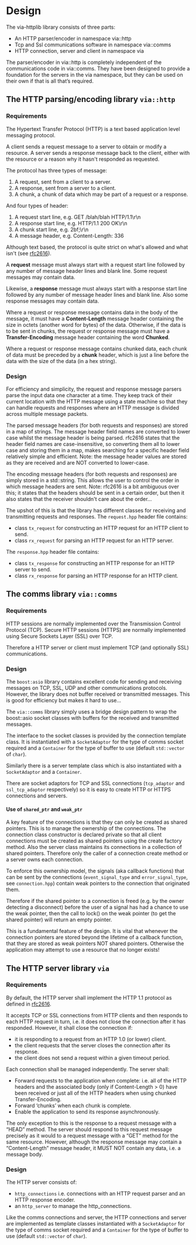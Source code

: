 # Design #

The via-httplib library consists of three parts:  
* An HTTP parser/encoder in namespace via::http  
* Tcp and Ssl communications software in namespace via::comms  
* HTTP connection, server and client in namespace via  

The parser/encoder in via::http is completely independent of the communications
code in via::comms. They have been designed to provide a foundation for the
servers in the via namespace, but they can be used on their own if that is all
that’s required.

## The HTTP parsing/encoding library `via::http` ##

### Requirements ###

The Hypertext Transfer Protocol (HTTP) is a text based application level
messaging protocol.

A client sends a request message to a server to obtain or modify a resource.
A server sends a response message back to the client, either with the resource
or a reason why it hasn't responded as requested.

The protocol has three types of message:  
1.	A request, sent from a client to a server.  
2.	A response, sent from a server to a client.  
3.	A chunk, a chunk of data which may be part of a request or a response.  

And four types of header:  
1.	A request start line, e.g. GET /blah/blah HTTP/1.1\r\n  
2.	A response start line, e.g. HTTP/1.1 200 OK\r\n  
3.	A chunk start line, e.g. 2bf;\r\n  
4.	A message header, e.g. Content-Length: 336  

Although text based, the protocol is quite strict on what's allowed and what
isn't (see [rfc2616](http://www.w3.org/Protocols/rfc2616/rfc2616.html)).

A **request** message must always start with a request start line followed by any
number of message header lines and blank line. Some request messages may
contain data.

Likewise, a **response** message must always start with a response start line
followed by any number of message header lines and blank line. Also some
response messages may contain data.

Where a request or response message contains data in the body of the message,
it must have a **Content-Length** message header containing the size in octets
(another word for bytes) of the data. Otherwise, if the data is to be sent in
chunks, the request or response message must have a **Transfer-Encoding** message
header containing the word **Chunked**.

Where a request or response message contains chunked data, each chunk of data
must be preceded by a **chunk** header, which is just a line before the data with
the size of the data (in a hex string).

### Design  ###

For efficiency and simplicity, the request and response message parsers parse
the input data one character at a time. They keep track of their current
location with the HTTP message using a state machine so that they can handle
requests and responses where an HTTP message is divided across multiple
message packets.

The parsed message headers (for both requests and responses) are stored in a
map of strings. The message header field names are converted to lower case
whilst the message header is being parsed. rfc2616 states that the header
field names are case-insensitive, so converting them all to lower case and
storing them in a map, makes searching for a specific header field relatively
simple and efficient. Note: the message header values are stored as they are
received and are NOT converted to lower-case.

The encoding message headers (for both requests and responses) are simply
stored in a std::string. This allows the user to control the order in
which message headers are sent. Note: rfc2616 is a bit ambiguous over this;
it states that the headers should be sent in a certain order, but then it also
states that the receiver shouldn't care about the order...

The upshot of this is that the library has different classes for receiving and
transmitting requests and responses. The `request.hpp` header file contains: 
 
+ class `tx_request` for constructing an HTTP request for an HTTP client to send.  
+ class `rx_request` for parsing an HTTP request for an HTTP server.

The `response.hpp` header file contains:

+ class `tx_response` for constructing an HTTP response for an HTTP server to send. 
+ class `rx_response` for parsing an HTTP response for an HTTP client.  

## The comms library `via::comms` ##

### Requirements ###

HTTP sessions are normally implemented over the Transmission Control Protocol
(TCP). Secure HTTP sessions (HTTPS) are normally implemented using Secure
Sockets Layer (SSL) over TCP.

Therefore a HTTP server or client must implement TCP (and optionally SSL)
communications.

### Design ###

The `boost:asio` library contains excellent code for sending and receiving
messages on TCP, SSL, UDP and other communications protocols. However, the
library does not buffer received or transmitted messages. This is good for
efficiency but makes it hard to use...

The `via::comms` library simply uses a bridge design pattern to wrap the
boost::asio socket classes with buffers for the received and transmitted
messages.

The interface to the socket classes is provided by the connection template
class. It is instantiated with a `SocketAdaptor` for the type of comms socket
required and a `Container` for the type of buffer to use (default `std::vector`
of `char`).

Similarly there is a server template class which
is also instantiated with a `SocketAdaptor` and a `Container`.

There are socket adaptors for TCP and SSL connections (`tcp_adaptor` and
`ssl_tcp_adaptor` respectively) so it is easy to create HTTP or HTTPS
connections and servers.

#### Use of `shared_ptr` and `weak_ptr` ####

A key feature of the connections is that they can only be created as shared
pointers. This is to manage the ownership of the connections. The
connection class constructor is declared private so that all client connections
must be created as shared pointers using the create factory method. Also the
server class maintains its connections in a collection of shared pointers.
Therefore only the caller of a connection create method or a server owns each
connection.

To enforce this ownership model, the signals (aka callback functions) that can
be sent by the connections (`event_signal_type` and `error_signal_type`, see
`connection.hpp`) contain weak pointers to the connection that originated them.

Therefore if the shared pointer to a connection is freed (e.g. by the owner
detecting a disconnect) before the user of a signal has had a chance to use the
weak pointer, then the call to lock() on the weak pointer (to get the shared
pointer) will return an empty pointer.

This is a fundamental feature of the design. It is vital that whenever the
connection pointers are stored beyond the lifetime of a callback function,
that they are stored as weak pointers NOT shared pointers. Otherwise the
application may attempt to use a resource that no longer exists!

## The HTTP server library `via` ##

### Requirements ###

By default, the HTTP server shall implement the HTTP 1.1 protocol as defined
in [rfc2616](http://www.w3.org/Protocols/rfc2616/rfc2616.html).

It accepts TCP or SSL connections from HTTP clients and then
responds to each HTTP request in turn, i.e. it does not close the connection
after it has responded. However, it shall close the connection if:

+ it is responding to a request from an HTTP 1.0 (or lower) client.  
+ the client requests that the server closes the connection after its response.  
+ the client does not send a request within a given timeout period.  

Each connection shall be managed independently. The server shall:
 
+ Forward requests to the application when complete: i.e. all of the HTTP
headers and the associated body (only if Content-Length > 0) have been received
or just all of the HTTP headers when using chunked Transfer-Encoding.  
+ Forward ‘chunks’ when each chunk is complete.  
+ Enable the application to send its response asynchronously.   

The only exception to this is the response to a request message with a “HEAD”
method. The server should respond to this request message precisely as it
would to a request message with a “GET” method for the same resource. However,
although the response message may contain a “Content-Length” message header,
it MUST NOT contain any data, i.e. a message body.

### Design ###

The HTTP server consists of:

+ `http_connections` i.e. connections with an HTTP request parser and an HTTP
response encoder.  
+ an `http_server` to manage the http_connections.

Like the comms connections and server, the HTTP connections and server are
implemented as template classes instantiated with a `SocketAdaptor` for the type
of comms socket required and a `Container` for the type of buffer to use
(default `std::vector` of `char`).
